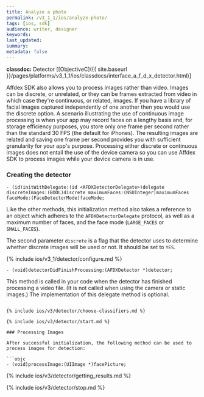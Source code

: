 ```yaml
---
title: Analyze a photo
permalink: /v3_1_1/ios/analyze-photo/
tags: [ios, sdk]
audience: writer, designer
keywords:
last_updated:
summary:
metadata: false
---
```


**classdoc:** Detector [[ObjectiveC]({{ site.baseurl }}/pages/platforms/v3_1_1/ios/classdocs/interface_a_f_d_x_detector.html)]

Affdex SDK also allows you to process images rather than video. Images can be discrete, or unrelated, or they can be frames extracted from video in which case they're continuous, or related, images.
If you have a library of facial images captured independently of one another then you would use the discrete option.
A scenario illustrating the use of continuous image processing is when your app may record faces on a lengthy basis and, for storage efficiency purposes, you store only one frame per second rather than the standard 30 FPS (the default for iPhones). The resulting images are related and saving one frame per second provides you with sufficient granularity for your app's purpose.
Processing either discrete or continuous images does not entail the use of the device camera so you can use Affdex SDK to process images while your device camera is in use.  

### Creating the detector

```objc
- (id)initWithDelegate:(id <AFDXDetectorDelegate>)delegate discreteImages:(BOOL)discrete maximumFaces:(NSUInteger)maximumFaces faceMode:(FaceDetectorMode)faceMode;
```

Like the other methods, this initialization method also takes a reference to an object which adheres to the <code>AFDXDetectorDelegate</code> protocol, as well as a maximum number of faces, and the face mode (`LARGE_FACES` or `SMALL_FACES`).


The second parameter `discrete` is a flag that the detector uses to determine whether discrete images will be used or not. It should be set to `YES`.


{% include ios/v3_1/detector/configure.md %}


```objc
- (void)detectorDidFinishProcessing:(AFDXDetector *)detector;
```

This method is called in your code when the detector has finished processing a video file. (It is not called when using the camera or static images.) The implementation of this delegate method is optional.  

```

{% include ios/v3/detector/choose-classifiers.md %}

{% include ios/v3/detector/start.md %}

### Processing Images

After successful initialization, the following method can be used to process images for detection:  

```objc
- (void)processImage:(UIImage *)facePicture;
```

{% include ios/v3/detector/getting_results.md %}

{% include ios/v3/detector/stop.md %}
